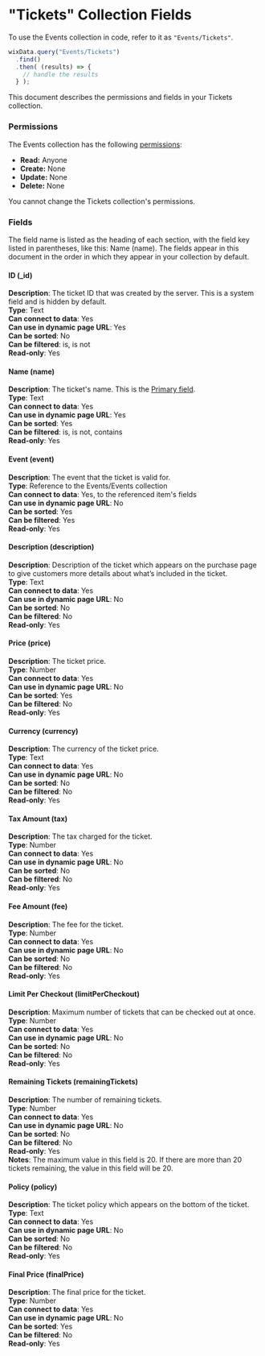 <!-- This article was published using the Doc Push single-sourcing tool. Any changes to this article MUST be made in the source file. Find it at www.github.com/wix-private/velo-docs.-->



# "Tickets" Collection Fields







To use the Events collection in code, refer to it as `"Events/Tickets"`.

```javascript
wixData.query("Events/Tickets")
  .find()
  .then( (results) => {
    // handle the results
  } );
```

This document describes the permissions and fields in your Tickets collection.

### Permissions 

The Events collection has the following [permissions](https://support.wix.com/en/article/about-collection-permissions):

-   **Read:** Anyone 
-   **Create:** None
-   **Update:** None
-   **Delete:** None

You cannot change the Tickets collection's permissions. 

### Fields 

The field name is listed as the heading of each section, with the field key listed in parentheses, like this: Name (name). The fields appear in this document in the order in which they appear in your collection by default.

#### ID (\_id) 

**Description**: The ticket ID that was created by the server. This is a system field and is hidden by default.  
**Type**: Text  
**Can connect to data**: Yes  
**Can use in dynamic page URL**: Yes  
**Can be sorted**: No  
**Can be filtered**: is, is not  
**Read-only**: Yes

#### Name (name) 

**Description**: The ticket's name. This is the [Primary field](https://support.wix.com/en/article/about-your-database-collection-fields#main-fields).  
**Type**: Text  
**Can connect to data**: Yes  
**Can use in dynamic page URL**: Yes  
**Can be sorted**: Yes  
**Can be filtered**: is, is not, contains  
**Read-only**: Yes

#### Event (event) 

**Description**: The event that the ticket is valid for.  
**Type**: Reference to the Events/Events collection  
**Can connect to data**: Yes, to the referenced item's fields  
**Can use in dynamic page URL**: No  
**Can be sorted**: Yes  
**Can be filtered**: Yes  
**Read-only**: Yes

#### Description (description) 

**Description**: Description of the ticket which appears on the purchase page to give customers more details about what’s included in the ticket.  
**Type**: Text  
**Can connect to data**: Yes  
**Can use in dynamic page URL**: No  
**Can be sorted**: No  
**Can be filtered**: No  
**Read-only**: Yes

#### Price (price) 

**Description**: The ticket price.  
**Type**: Number  
**Can connect to data**: Yes  
**Can use in dynamic page URL**: No  
**Can be sorted**: Yes  
**Can be filtered**: No  
**Read-only**: Yes

#### Currency (currency) 

**Description**: The currency of the ticket price.  
**Type**: Text  
**Can connect to data**: Yes  
**Can use in dynamic page URL**: No  
**Can be sorted**: No  
**Can be filtered**: No  
**Read-only**: Yes

#### Tax Amount (tax) 

**Description**: The tax charged for the ticket.  
**Type**: Number  
**Can connect to data**: Yes  
**Can use in dynamic page URL**: No  
**Can be sorted**: No  
**Can be filtered**: No  
**Read-only**: Yes

#### Fee Amount (fee) 

**Description**: The fee for the ticket.  
**Type**: Number  
**Can connect to data**: Yes  
**Can use in dynamic page URL**: No  
**Can be sorted**: No  
**Can be filtered**: No  
**Read-only**: Yes

#### Limit Per Checkout (limitPerCheckout) 

**Description**: Maximum number of tickets that can be checked out at once.  
**Type**: Number  
**Can connect to data**: Yes  
**Can use in dynamic page URL**: No  
**Can be sorted**: No  
**Can be filtered**: No  
**Read-only**: Yes

#### Remaining Tickets (remainingTickets) 

**Description**: The number of remaining tickets.  
**Type**: Number  
**Can connect to data**: Yes  
**Can use in dynamic page URL**: No  
**Can be sorted**: No  
**Can be filtered**: No  
**Read-only**: Yes  
**Notes**: The maximum value in this field is 20. If there are more than 20 tickets remaining, the value in this field will be 20.

#### Policy (policy) 

**Description**: The ticket policy which appears on the bottom of the ticket.  
**Type**: Text  
**Can connect to data**: Yes  
**Can use in dynamic page URL**: No  
**Can be sorted**: No  
**Can be filtered**: No  
**Read-only**: Yes

#### Final Price (finalPrice) 

**Description**: The final price for the ticket.  
**Type**: Number  
**Can connect to data**: Yes  
**Can use in dynamic page URL**: No  
**Can be sorted**: Yes  
**Can be filtered**: No  
**Read-only**: Yes